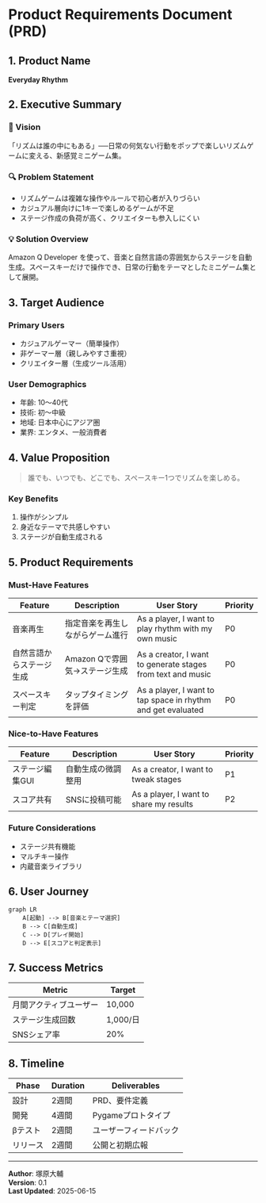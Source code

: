 # Product Requirements Document (PRD)

## 1. Product Name
**Everyday Rhythm**

## 2. Executive Summary

### 🎯 Vision
「リズムは誰の中にもある」──日常の何気ない行動をポップで楽しいリズムゲームに変える、新感覚ミニゲーム集。

### 🔍 Problem Statement
- リズムゲームは複雑な操作やルールで初心者が入りづらい  
- カジュアル層向けに1キーで楽しめるゲームが不足  
- ステージ作成の負荷が高く、クリエイターも参入しにくい  

### 💡 Solution Overview
Amazon Q Developer を使って、音楽と自然言語の雰囲気からステージを自動生成。スペースキーだけで操作でき、日常の行動をテーマとしたミニゲーム集として展開。

## 3. Target Audience

### Primary Users
- カジュアルゲーマー（簡単操作）
- 非ゲーマー層（親しみやすさ重視）
- クリエイター層（生成ツール活用）

### User Demographics
- 年齢: 10〜40代
- 技術: 初〜中級
- 地域: 日本中心にアジア圏
- 業界: エンタメ、一般消費者

## 4. Value Proposition
> 誰でも、いつでも、どこでも、スペースキー1つでリズムを楽しめる。

### Key Benefits
1. 操作がシンプル  
2. 身近なテーマで共感しやすい  
3. ステージが自動生成される  

## 5. Product Requirements

### Must-Have Features

| Feature | Description | User Story | Priority |
|--------|-------------|------------|----------|
| 音楽再生 | 指定音楽を再生しながらゲーム進行 | As a player, I want to play rhythm with my own music | P0 |
| 自然言語からステージ生成 | Amazon Qで雰囲気→ステージ生成 | As a creator, I want to generate stages from text and music | P0 |
| スペースキー判定 | タップタイミングを評価 | As a player, I want to tap space in rhythm and get evaluated | P0 |

### Nice-to-Have Features

| Feature | Description | User Story | Priority |
|--------|-------------|------------|----------|
| ステージ編集GUI | 自動生成の微調整用 | As a creator, I want to tweak stages | P1 |
| スコア共有 | SNSに投稿可能 | As a player, I want to share my results | P2 |

### Future Considerations
- ステージ共有機能
- マルチキー操作
- 内蔵音楽ライブラリ

## 6. User Journey

```mermaid
graph LR
    A[起動] --> B[音楽とテーマ選択]
    B --> C[自動生成]
    C --> D[プレイ開始]
    D --> E[スコアと判定表示]
```

## 7. Success Metrics

| Metric | Target |
|--------|--------|
| 月間アクティブユーザー | 10,000 |
| ステージ生成回数 | 1,000/日 |
| SNSシェア率 | 20% |

## 8. Timeline

| Phase | Duration | Deliverables |
|-------|----------|--------------|
| 設計 | 2週間 | PRD、要件定義 |
| 開発 | 4週間 | Pygameプロトタイプ |
| βテスト | 2週間 | ユーザーフィードバック |
| リリース | 2週間 | 公開と初期広報 |

---
**Author**: 塚原大輔  
**Version**: 0.1  
**Last Updated**: 2025-06-15
